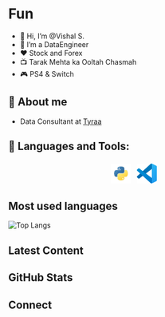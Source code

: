 # Fun
- 👋 Hi, I’m @Vishal S.
- 👀 I’m a DataEngineer
- ❤️ Stock and Forex
- 📺 Tarak Mehta ka Ooltah Chasmah
- 🎮 PS4 & Switch

## 👋 About me

- Data Consultant at [Tyraa](https://www.tyraa.com/)

## 🧰 Languages and Tools:
<p align="center">
<img src="https://raw.githubusercontent.com/github/explore/80688e429a7d4ef2fca1e82350fe8e3517d3494d/topics/python/python.png" alt="Python" height="40" style="vertical-align:top; margin:4px">
<img src="https://raw.githubusercontent.com/github/explore/80688e429a7d4ef2fca1e82350fe8e3517d3494d/topics/visual-studio-code/visual-studio-code.png" alt="VS Code" height="40" style="vertical-align:top; margin:4px">
</p>

## Most used languages
![Top Langs](https://github-readme-stats.vercel.app/api/top-langs/?username=FierceSpartan&theme=tokyonight)

## Latest Content

## GitHub Stats

## Connect


<!---
FierceSpartan/FierceSpartan is a ✨ special ✨ repository because its `README.md` (this file) appears on your GitHub profile.
You can click the Preview link to take a look at your changes.
--->
